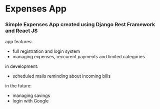 # Expenses App
### Simple Expenses App created using Django Rest Framework and React JS

app features:
- full registration and login system
- managing expenses, reccurent payments and limited categories

in development:
- scheduled mails reminding about incoming bills 

in the future:
- managing savings
- login with Google
